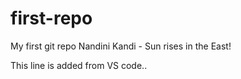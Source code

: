 # first-repo
My first git repo
Nandini Kandi - Sun rises in the East!

This line is added from VS code..